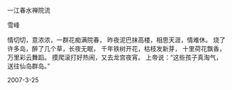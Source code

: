 一江春水禅院流

雪峰


情切切，意浓浓，一群花痴满院春，
昨夜泥巴抹高楼，相思天涯，情难休。
烧了许多岛，醉了几个草，长夜无眠，
千年铁树开花，枯枝发新芽，
十里荷花飘香，万里彩云舞蹈。
摸爬滚打好热闹，又去龙宫夜宵。
上帝说：“这些孩子真淘气，送往仙岛群岛。”

2007-3-25



